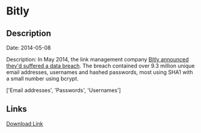 # Bitly

## Description

Date: 2014-05-08

Description:
In May 2014, the link management company <a href="https://bitly.com/blog/urgent-security-update-regarding-your-bitly-account/" target="_blank" rel="noopener">Bitly announced they'd suffered a data breach</a>. The breach contained over 9.3 million unique email addresses, usernames and hashed passwords, most using SHA1 with a small number using bcrypt.


['Email addresses', 'Passwords', 'Usernames']

## Links

[Download Link](https://link-to.net/1229997/203.85572538192497/dynamic/?r=aHR0cHM6Ly93d3cubWVkaWFmaXJlLmNvbS92aWV3L1lGUzczNGVPb3NKU0ljRC9iaXRseS5jb20vZmlsZQ==)